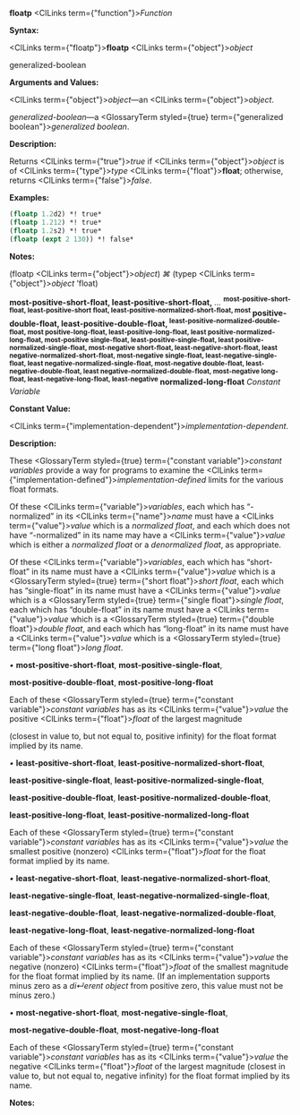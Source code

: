 **floatp** <ClLinks  term={"function"}><i>Function</i></ClLinks> 



**Syntax:** 



<ClLinks  term={"floatp"}><b>floatp</b></ClLinks> <ClLinks  term={"object"}><i>object</i></ClLinks> 



generalized-boolean 



**Arguments and Values:** 



<ClLinks  term={"object"}><i>object</i></ClLinks>—an <ClLinks  term={"object"}><i>object</i></ClLinks>. 



*generalized-boolean*—a <GlossaryTerm styled={true} term={"generalized boolean"}><i>generalized boolean</i></GlossaryTerm>. 



**Description:** 



Returns <ClLinks  term={"true"}><i>true</i></ClLinks> if <ClLinks  term={"object"}><i>object</i></ClLinks> is of <ClLinks  term={"type"}><i>type</i></ClLinks> <ClLinks  term={"float"}><b>float</b></ClLinks>; otherwise, returns <ClLinks  term={"false"}><i>false</i></ClLinks>. 



**Examples:**
```lisp
(floatp 1.2d2) *! true* 
(floatp 1.212) *! true* 
(floatp 1.2s2) *! true* 
(floatp (expt 2 130)) *! false* 
```
**Notes:** 



(floatp <ClLinks  term={"object"}><i>object</i></ClLinks>) *⌘* (typep <ClLinks  term={"object"}><i>object</i></ClLinks> ’float) 







 



 



<b>most-positive-short-float, least-positive-short-float,</b> <i>...</i> <b><sup>most-positive-short-float, least-positive-short float, least-positive-normalized-short-float, most</sup> positive-double-float, least-positive-double-float, <sup>least-positive-normalized-double-float, most positive-long-float, least-positive-long-float, least positive-normalized-long-float, most-positive single-float, least-positive-single-float, least positive-normalized-single-float, most-negative short-float, least-negative-short-float, least negative-normalized-short-float, most-negative single-float, least-negative-single-float, least negative-normalized-single-float, most-negative double-float, least-negative-double-float, least negative-normalized-double-float, most-negative long-float, least-negative-long-float, least-negative</sup> normalized-long-float</b> <i>Constant Variable</i> 



**Constant Value:** 



<ClLinks  term={"implementation-dependent"}><i>implementation-dependent</i></ClLinks>. 



**Description:** 



These <GlossaryTerm styled={true} term={"constant variable"}><i>constant variables</i></GlossaryTerm> provide a way for programs to examine the <ClLinks  term={"implementation-defined"}><i>implementation-defined</i></ClLinks> limits for the various float formats. 



Of these <ClLinks  term={"variable"}><i>variables</i></ClLinks>, each which has “-normalized” in its <ClLinks  term={"name"}><i>name</i></ClLinks> must have a <ClLinks  term={"value"}><i>value</i></ClLinks> which is a *normalized float*, and each which does not have “-normalized” in its name may have a <ClLinks  term={"value"}><i>value</i></ClLinks> which is either a *normalized float* or a *denormalized float*, as appropriate. 



Of these <ClLinks  term={"variable"}><i>variables</i></ClLinks>, each which has “short-float” in its name must have a <ClLinks  term={"value"}><i>value</i></ClLinks> which is a <GlossaryTerm styled={true} term={"short float"}><i>short float</i></GlossaryTerm>, each which has “single-float” in its name must have a <ClLinks  term={"value"}><i>value</i></ClLinks> which is a <GlossaryTerm styled={true} term={"single float"}><i>single float</i></GlossaryTerm>, each which has “double-float” in its name must have a <ClLinks  term={"value"}><i>value</i></ClLinks> which is a <GlossaryTerm styled={true} term={"double float"}><i>double float</i></GlossaryTerm>, and each which has “long-float” in its name must have a <ClLinks  term={"value"}><i>value</i></ClLinks> which is a <GlossaryTerm styled={true} term={"long float"}><i>long float</i></GlossaryTerm>. 



*•* **most-positive-short-float**, **most-positive-single-float**, 



**most-positive-double-float**, **most-positive-long-float** 



Each of these <GlossaryTerm styled={true} term={"constant variable"}><i>constant variables</i></GlossaryTerm> has as its <ClLinks  term={"value"}><i>value</i></ClLinks> the positive <ClLinks  term={"float"}><i>float</i></ClLinks> of the largest magnitude 



 



 



(closest in value to, but not equal to, positive infinity) for the float format implied by its name. 



*•* **least-positive-short-float**, **least-positive-normalized-short-float**, 



**least-positive-single-float**, **least-positive-normalized-single-float**, 



**least-positive-double-float**, **least-positive-normalized-double-float**, 



**least-positive-long-float**, **least-positive-normalized-long-float** 



Each of these <GlossaryTerm styled={true} term={"constant variable"}><i>constant variables</i></GlossaryTerm> has as its <ClLinks  term={"value"}><i>value</i></ClLinks> the smallest positive (nonzero) <ClLinks  term={"float"}><i>float</i></ClLinks> for the float format implied by its name. 



*•* **least-negative-short-float**, **least-negative-normalized-short-float**, 



**least-negative-single-float**, **least-negative-normalized-single-float**, 



**least-negative-double-float**, **least-negative-normalized-double-float**, 



**least-negative-long-float**, **least-negative-normalized-long-float** 



Each of these <GlossaryTerm styled={true} term={"constant variable"}><i>constant variables</i></GlossaryTerm> has as its <ClLinks  term={"value"}><i>value</i></ClLinks> the negative (nonzero) <ClLinks  term={"float"}><i>float</i></ClLinks> of the smallest magnitude for the float format implied by its name. (If an implementation supports minus zero as a *di↵erent object* from positive zero, this value must not be minus zero.) 



*•* **most-negative-short-float**, **most-negative-single-float**, 



**most-negative-double-float**, **most-negative-long-float** 



Each of these <GlossaryTerm styled={true} term={"constant variable"}><i>constant variables</i></GlossaryTerm> has as its <ClLinks  term={"value"}><i>value</i></ClLinks> the negative <ClLinks  term={"float"}><i>float</i></ClLinks> of the largest magnitude (closest in value to, but not equal to, negative infinity) for the float format implied by its name. 



**Notes:** 



